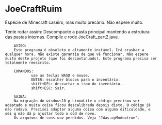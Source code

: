 # JoeCraftRuim
Espécie de Minecraft caseiro, mas muito precário. Não espere muito.

Tente rodar assim:
Descompacte a pasta principal mantendo a estrutura das pastas internas. 
Compile e rode JoeCraft_part2.java.
				
		AVISO:		
		Este programa é obsoleto e altamente instável. Irá crashar a qualquer hora. Não existe garantia de que vá funcionar. Não espere muito deste projeto (que foi descontinuado). Este programa precisa ser totalmente reescrito.
		
		COMANDOS:
				use as teclas WASD e mouse.
				ENTER: escolher blocos para o inventário. 
				shift+DEL: descartar o item do inventário. 
				shift+ESC: Sair.		
				
		SAIBA:
		Na migração do windows10 p LinuxLite o código precisou ser adaptado e muita coisa ficou descalibrada depois disto. O código já não rodava. Precisei adaptar alguma coisa com alguma dificuldade, e sei q não dá p ajustar todo o cod de novo.
		Os arquivos de sons wav perdidos. Veja "JWav.opMudo=true".
